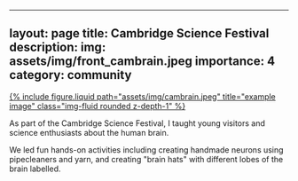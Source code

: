 
---
layout: page
title: Cambridge Science Festival
description: 
img: assets/img/front_cambrain.jpeg
importance: 4
category: community
---
<div class="row justify-content-sm-center">
  <div class="col-sm-4 mt-3 mt-md-0">
    <a href="https://cambridgesciencefestival.org/" target="_blank" rel="noopener noreferrer">
      {% include figure.liquid path="assets/img/cambrain.jpeg" title="example image" class="img-fluid rounded z-depth-1" %}
    </a>
  </div>
</div>

As part of the Cambridge Science Festival, I taught young visitors and science enthusiasts about the human brain. 

We led fun hands-on activities including creating handmade neurons using pipecleaners and yarn, and creating "brain hats" with different lobes of the brain labelled.
